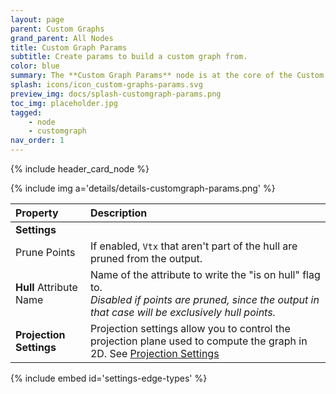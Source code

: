 ```yaml
---
layout: page
parent: Custom Graphs
grand_parent: All Nodes
title: Custom Graph Params
subtitle: Create params to build a custom graph from.
color: blue
summary: The **Custom Graph Params** node is at the core of the Custom Graph family of nodes. It generate a custom data object that is then used by other nodes to build and work with custom graphs until they are interpreted as regular clusters.
splash: icons/icon_custom-graphs-params.svg
preview_img: docs/splash-customgraph-params.png
toc_img: placeholder.jpg
tagged: 
    - node
    - customgraph
nav_order: 1
---
```


{% include header_card_node %}

{% include img a='details/details-customgraph-params.png' %} 

| Property       | Description          |
|:-------------|:------------------|
|**Settings**||
| Prune Points           | If enabled, `Vtx` that aren't part of the hull are pruned from the output.   |
| **Hull** Attribute Name           | Name of the attribute to write the "is on hull" flag to.<br>*Disabled if points are pruned, since the output in that case will be exclusively hull points.* |
|**Projection Settings**| Projection settings allow you to control the projection plane used to compute the graph in 2D. See [Projection Settings](#settings-projection)|

{% include embed id='settings-edge-types' %}